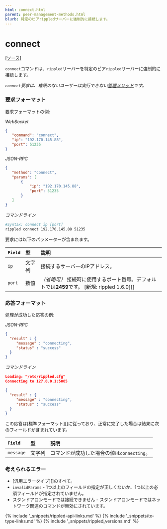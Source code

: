 ```yaml
---
html: connect.html
parent: peer-management-methods.html
blurb: 特定のピアrippledサーバーに強制的に接続します。
---
```

# connect
[[ソース]](https://github.com/ripple/rippled/blob/a61ffab3f9010d8accfaa98aa3cacc7d38e74121/src/ripple/rpc/handlers/Connect.cpp "Source")

`connect`コマンドは、`rippled`サーバーを特定のピア`rippled`サーバーに強制的に接続します。

*`connect`要求は、権限のないユーザーは実行できない[管理メソッド](admin-rippled-methods.html)です。*

### 要求フォーマット
要求フォーマットの例:

<!-- MULTICODE_BLOCK_START -->

*WebSocket*

```json
{
   "command": "connect",
   "ip": "192.170.145.88",
   "port": 51235
}
```

*JSON-RPC*

```json
{
   "method": "connect",
   "params": [
       {
           "ip": "192.170.145.88",
           "port": 51235
       }
   ]
}
```


*コマンドライン*

```sh
#Syntax: connect ip [port]
rippled connect 192.170.145.88 51235
```

<!-- MULTICODE_BLOCK_END -->

要求には以下のパラメーターが含まれます。

| `Field` | 型   | 説明                                               |
|:--------|:-------|:----------------------------------------------------------|
| `ip`    | 文字列 | 接続するサーバーのIPアドレス。                    |
| `port`  | 数値 | _（省略可）_ 接続時に使用するポート番号。デフォルトでは**2459**です。 [新規: rippled 1.6.0][] |

### 応答フォーマット

処理が成功した応答の例:

<!-- MULTICODE_BLOCK_START -->

*JSON-RPC*

```json
{
  "result" : {
     "message" : "connecting",
     "status" : "success"
  }
}
```

*コマンドライン*

```json
Loading: "/etc/rippled.cfg"
Connecting to 127.0.0.1:5005

{
  "result" : {
     "message" : "connecting",
     "status" : "success"
  }
}
```

<!-- MULTICODE_BLOCK_END -->

この応答は[標準フォーマット][]に従っており、正常に完了した場合は結果に次のフィールドが含まれています。

| `Field`   | 型   | 説明                                            |
|:----------|:-------|:-------------------------------------------------------|
| `message` | 文字列 | コマンドが成功した場合の値は`connecting`。 |

### 考えられるエラー

* [汎用エラータイプ][]のすべて。
* `invalidParams` - 1つ以上のフィールドの指定が正しくないか、1つ以上の必須フィールドが指定されていません。
* スタンドアロンモードでは接続できません - スタンドアロンモードではネットワーク関連のコマンドが無効にされています。

<!--{# common link defs #}-->
{% include '_snippets/rippled-api-links.md' %}
{% include '_snippets/tx-type-links.md' %}
{% include '_snippets/rippled_versions.md' %}

